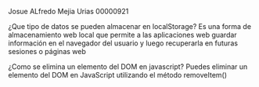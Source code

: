 Josue ALfredo Mejia Urias 00000921

¿Que tipo de datos se pueden almacenar en localStorage?
Es una forma de almacenamiento web local que permite a las aplicaciones web guardar información en el navegador del usuario y luego recuperarla en futuras sesiones o páginas web

¿Como se elimina un elemento del DOM en javascript?
Puedes eliminar un elemento del DOM en JavaScript utilizando el método removeItem()
